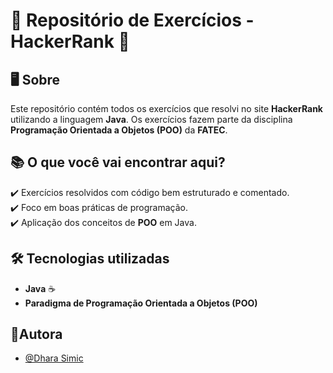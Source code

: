 # 📌 Repositório de Exercícios - HackerRank 🚀  

## 🖥️ Sobre  
Este repositório contém todos os exercícios que resolvi no site **HackerRank** utilizando a linguagem **Java**. Os exercícios fazem parte da disciplina **Programação Orientada a Objetos (POO)** da **FATEC**.  

## 📚 O que você vai encontrar aqui?  
✔️ Exercícios resolvidos com código bem estruturado e comentado.  
✔️ Foco em boas práticas de programação.  
✔️ Aplicação dos conceitos de **POO** em Java.  

## 🛠️ Tecnologias utilizadas  
- **Java** ☕  
- **Paradigma de Programação Orientada a Objetos (POO)**  

## 📝Autora
- [@Dhara Simic](https://github.com/dharasimic)
